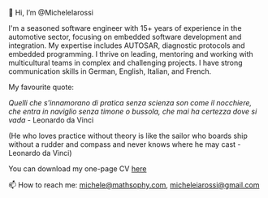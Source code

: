 👋 Hi, I’m @MicheleIarossi

I'm a seasoned software engineer with 15+ years of experience in the automotive sector, focusing on embedded software development and integration. My expertise includes AUTOSAR, diagnostic protocols and embedded programming. I thrive on leading, mentoring and working with multicultural teams in complex and challenging projects. I have strong communication skills in German, English, Italian, and French.

My favourite quote:

*Quelli che s'innamorano di pratica senza scienza son come il nocchiere, che entra in naviglio senza timone o bussola, che mai ha certezza dove si vada* - Leonardo da Vinci

(He who loves practice without theory is like the sailor who boards ship without a rudder and compass and never knows where he may cast - Leonardo da Vinci)

You can download my one-page CV [here](https://github.com/MicheleIarossi/CV/blob/main/cv.pdf)

📫 How to reach me: michele@mathsophy.com, micheleiarossi@gmail.com

<!---
MicheleIarossi/MicheleIarossi is a ✨ special ✨ repository because its `README.md` (this file) appears on your GitHub profile.
You can click the Preview link to take a look at your changes.
--->
